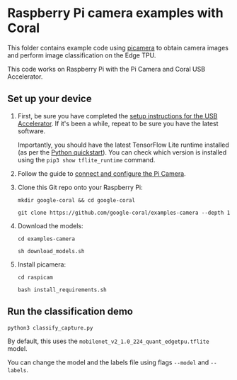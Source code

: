# Raspberry Pi camera examples with Coral

This folder contains example code using [picamera](https://github.com/waveform80/picamera) to obtain
camera images and perform image classification on the Edge TPU.

This code works on Raspberry Pi with the Pi Camera and Coral USB Accelerator.


## Set up your device

1.  First, be sure you have completed the [setup instructions for the USB
    Accelerator](https://coral.ai/docs/accelerator/get-started/). If it's been a while, repeat to be sure
    you have the latest software.

    Importantly, you should have the latest TensorFlow Lite runtime installed
    (as per the [Python quickstart](
    https://www.tensorflow.org/lite/guide/python)). You can check which version is installed
    using the ```pip3 show tflite_runtime``` command.


2.  Follow the guide to [connect and configure the Pi Camera](
    https://www.raspberrypi.org/documentation/configuration/camera.md).

3.  Clone this Git repo onto your Raspberry Pi:

    ```
    mkdir google-coral && cd google-coral

    git clone https://github.com/google-coral/examples-camera --depth 1
    ```

4.  Download the models:

    ```
    cd examples-camera

    sh download_models.sh
    ```

5.  Install picamera:

    ```
    cd raspicam

    bash install_requirements.sh
    ```


## Run the classification demo

```
python3 classify_capture.py
```

By default, this uses the ```mobilenet_v2_1.0_224_quant_edgetpu.tflite``` model.

You can change the model and the labels file using flags ```--model``` and ```--labels```.



